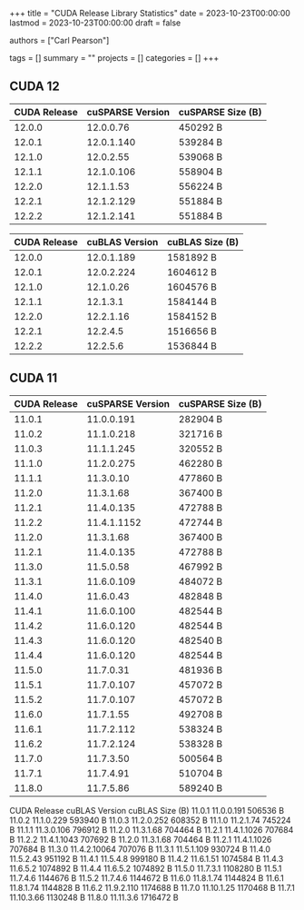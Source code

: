+++
title = "CUDA Release Library Statistics"
date = 2023-10-23T00:00:00
lastmod = 2023-10-23T00:00:00
draft = false

authors = ["Carl Pearson"]

tags = []
summary = ""
projects = []
categories = []
+++

## CUDA 12

| CUDA Release | cuSPARSE Version | cuSPARSE Size (B) |
|-|-|-|
| 12.0.0 | 12.0.0.76 | 450292 B |
| 12.0.1 | 12.0.1.140 | 539284 B |
| 12.1.0 | 12.0.2.55 | 539068 B |
| 12.1.1 | 12.1.0.106 | 558904 B |
| 12.2.0 | 12.1.1.53 | 556224 B |
| 12.2.1 | 12.1.2.129 | 551884 B |
| 12.2.2 | 12.1.2.141 | 551884 B |


| CUDA Release | cuBLAS Version | cuBLAS Size (B) |
|-|-|-|
| 12.0.0 |  12.0.1.189 | 1581892 B |
| 12.0.1 |  12.0.2.224 | 1604612 B |
| 12.1.0 |  12.1.0.26 | 1604576 B |
| 12.1.1 |  12.1.3.1 | 1584144 B |
| 12.2.0 |  12.2.1.16 | 1584152 B |
| 12.2.1 |  12.2.4.5 | 1516656 B |
| 12.2.2 |  12.2.5.6 | 1536844 B |

## CUDA 11

| CUDA Release | cuSPARSE Version | cuSPARSE Size (B) |
|-|-|-|
| 11.0.1 | 11.0.0.191 | 282904 B |
| 11.0.2 | 11.1.0.218 | 321716 B |
| 11.0.3 | 11.1.1.245 | 320552 B |
| 11.1.0 | 11.2.0.275 | 462280 B |
| 11.1.1 | 11.3.0.10 | 477860 B |
| 11.2.0 | 11.3.1.68 | 367400 B |
| 11.2.1 | 11.4.0.135 | 472788 B |
| 11.2.2 | 11.4.1.1152 | 472744 B |
| 11.2.0 | 11.3.1.68 | 367400 B |
| 11.2.1 | 11.4.0.135 | 472788 B |
| 11.3.0 | 11.5.0.58 | 467992 B |
| 11.3.1 | 11.6.0.109 | 484072 B |
| 11.4.0 | 11.6.0.43 | 482848 B |
| 11.4.1 | 11.6.0.100 | 482544 B |
| 11.4.2 | 11.6.0.120 | 482544 B |
| 11.4.3 | 11.6.0.120 | 482540 B |
| 11.4.4 | 11.6.0.120 | 482544 B |
| 11.5.0 | 11.7.0.31 | 481936 B |
| 11.5.1 | 11.7.0.107 | 457072 B |
| 11.5.2 | 11.7.0.107 | 457072 B |
| 11.6.0 | 11.7.1.55 | 492708 B |
| 11.6.1 | 11.7.2.112 | 538324 B |
| 11.6.2 | 11.7.2.124 | 538328 B |
| 11.7.0 | 11.7.3.50 | 500564 B |
| 11.7.1 | 11.7.4.91 | 510704 B |
| 11.8.0 | 11.7.5.86 | 589240 B |

<tr><td> CUDA Release </td><td> cuBLAS Version </td><td> cuBLAS Size (B) </td></tr>
<tr><td> 11.0.1 </td><td> 11.0.0.191 </td><td> 506536 B </td></tr>
<tr><td> 11.0.2 </td><td> 11.1.0.229 </td><td> 593940 B </td></tr>
<tr><td> 11.0.3 </td><td> 11.2.0.252 </td><td> 608352 B </td></tr>
<tr><td> 11.1.0 </td><td> 11.2.1.74 </td><td> 745224 B </td></tr>
<tr><td> 11.1.1 </td><td> 11.3.0.106 </td><td> 796912 B </td></tr>
<tr><td> 11.2.0 </td><td> 11.3.1.68 </td><td> 704464 B </td></tr>
<tr><td> 11.2.1 </td><td> 11.4.1.1026 </td><td> 707684 B </td></tr>
<tr><td> 11.2.2 </td><td> 11.4.1.1043 </td><td> 707692 B </td></tr>
<tr><td> 11.2.0 </td><td> 11.3.1.68 </td><td> 704464 B </td></tr>
<tr><td> 11.2.1 </td><td> 11.4.1.1026 </td><td> 707684 B </td></tr>
<tr><td> 11.3.0 </td><td> 11.4.2.10064 </td><td> 707076 B </td></tr>
<tr><td> 11.3.1 </td><td> 11.5.1.109 </td><td> 930724 B </td></tr>
<tr><td> 11.4.0 </td><td> 11.5.2.43 </td><td> 951192 B </td></tr>
<tr><td> 11.4.1 </td><td> 11.5.4.8 </td><td> 999180 B </td></tr>
<tr><td> 11.4.2 </td><td> 11.6.1.51 </td><td> 1074584 B </td></tr>
<tr><td> 11.4.3 </td><td> 11.6.5.2 </td><td> 1074892 B </td></tr>
<tr><td> 11.4.4 </td><td> 11.6.5.2 </td><td> 1074892 B </td></tr>
<tr><td> 11.5.0 </td><td> 11.7.3.1 </td><td> 1108280 B </td></tr>
<tr><td> 11.5.1 </td><td> 11.7.4.6 </td><td> 1144676 B </td></tr>
<tr><td> 11.5.2 </td><td> 11.7.4.6 </td><td> 1144672 B </td></tr>
<tr><td> 11.6.0 </td><td> 11.8.1.74 </td><td> 1144824 B </td></tr>
<tr><td> 11.6.1 </td><td> 11.8.1.74 </td><td> 1144828 B </td></tr>
<tr><td> 11.6.2 </td><td> 11.9.2.110 </td><td> 1174688 B </td></tr>
<tr><td> 11.7.0 </td><td> 11.10.1.25 </td><td> 1170468 B </td></tr>
<tr><td> 11.7.1 </td><td> 11.10.3.66 </td><td> 1130248 B </td></tr>
<tr><td> 11.8.0 </td><td> 11.11.3.6 </td><td> 1716472 B </td></tr>

